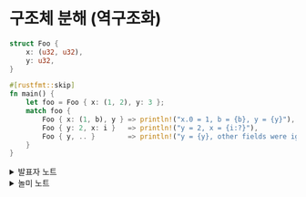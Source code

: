 # 구조체 분해 (역구조화)

```rust
struct Foo {
    x: (u32, u32),
    y: u32,
}

#[rustfmt::skip]
fn main() {
    let foo = Foo { x: (1, 2), y: 3 };
    match foo {
        Foo { x: (1, b), y } => println!("x.0 = 1, b = {b}, y = {y}"),
        Foo { y: 2, x: i }   => println!("y = 2, x = {i:?}"),
        Foo { y, .. }        => println!("y = {y}, other fields were ignored"),
    }
}
```

<details>

<summary>발표자 노트</summary>

* Foo의 리터럴 값을 다른 패턴과 일치하도록 변경합니다.&#x20;
* Foo에 새 필드를 추가하고 필요에 따라 패턴을 변경합니다.&#x20;
* 캡처와 상수 표현식을 구분하기 어려울 수 있습니다. 두 번째 가지(팔)의 2를 변수로 변경하고 미묘하게 작동하지 않는지 확인해 보세요. 상수로 변경하고 다시 작동하는 것을 확인합니다.

`..`으로 여러 필드를 생략할 수 있습니다.&#x20;

</details>

<details>

<summary>놀미 노트</summary>

구조체 분해나 열거형 분해 모두 let, if let, while let 구문에서도 사용할 수 있습니다. 참조나 \&mut 참조로도 분해 가능한지 실험해 볼 수 있겠습니다.

</details>
